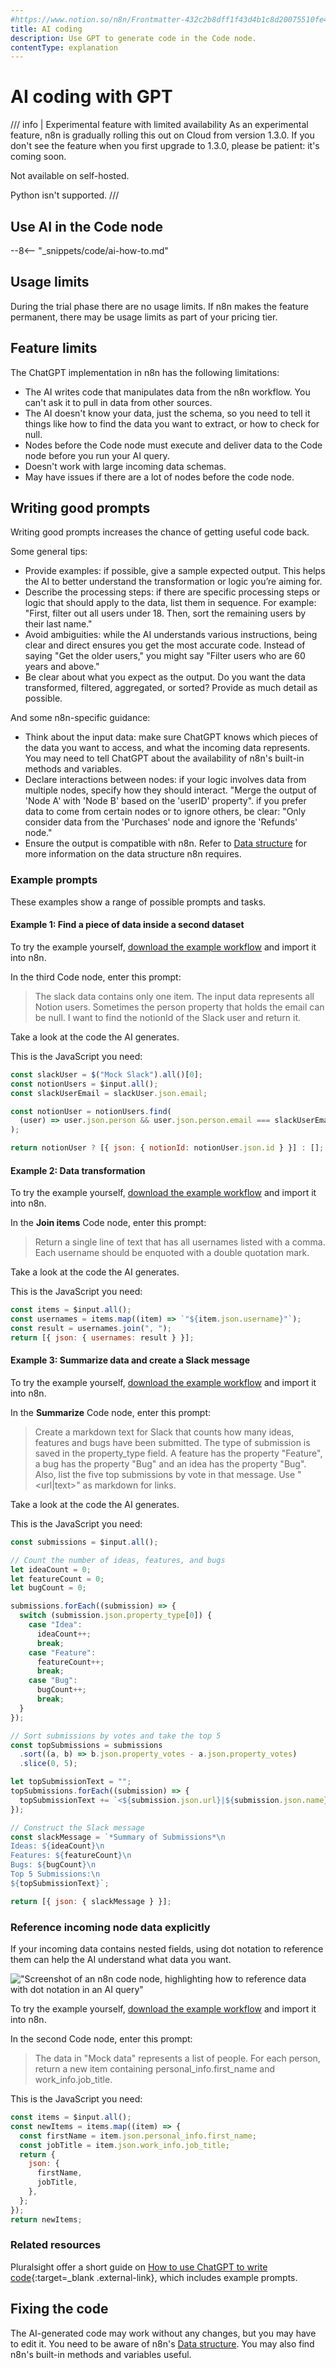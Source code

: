 ```yaml
---
#https://www.notion.so/n8n/Frontmatter-432c2b8dff1f43d4b1c8d20075510fe4
title: AI coding
description: Use GPT to generate code in the Code node.
contentType: explanation
---
```


# AI coding with GPT

/// info | Experimental feature with limited availability
As an experimental feature, n8n is gradually rolling this out on Cloud from version 1.3.0. If you don't see the feature when you first upgrade to 1.3.0, please be patient: it's coming soon.  

Not available on self-hosted.  

Python isn't supported.
///

## Use AI in the Code node

--8<-- "_snippets/code/ai-how-to.md"

## Usage limits

During the trial phase there are no usage limits. If n8n makes the feature permanent, there may be usage limits as part of your pricing tier.

## Feature limits

The ChatGPT implementation in n8n has the following limitations:

* The AI writes code that manipulates data from the n8n workflow. You can't ask it to pull in data from other sources.
* The AI doesn't know your data, just the schema, so you need to tell it things like how to find the data you want to extract, or how to check for null.
* Nodes before the Code node must execute and deliver data to the Code node before you run your AI query.
* Doesn't work with large incoming data schemas.
* May have issues if there are a lot of nodes before the code node.

## Writing good prompts

<!-- vale off -->

Writing good prompts increases the chance of getting useful code back.

Some general tips:

* Provide examples: if possible, give a sample expected output. This helps the AI to better understand the transformation or logic you’re aiming for.
* Describe the processing steps: if there are specific processing steps or logic that should apply to the data, list them in sequence. For example: "First, filter out all users under 18. Then, sort the remaining users by their last name."
* Avoid ambiguities: while the AI understands various instructions, being clear and direct ensures you get the most accurate code. Instead of saying "Get the older users," you might say "Filter users who are 60 years and above."
* Be clear about what you expect as the output. Do you want the data transformed, filtered, aggregated, or sorted? Provide as much detail as possible.

And some n8n-specific guidance:

* Think about the input data: make sure ChatGPT knows which pieces of the data you want to access, and what the incoming data represents. You may need to tell ChatGPT about the availability of n8n's built-in methods and variables.
* Declare interactions between nodes: if your logic involves data from multiple nodes, specify how they should interact. "Merge the output of 'Node A' with 'Node B' based on the 'userID' property". if you prefer data to come from certain nodes or to ignore others, be clear: "Only consider data from the 'Purchases' node and ignore the 'Refunds' node."
* Ensure the output is compatible with n8n. Refer to [Data structure](/data/data-structure/) for more information on the data structure n8n requires.

### Example prompts

These examples show a range of possible prompts and tasks.

#### Example 1: Find a piece of data inside a second dataset

To try the example yourself, [download the example workflow](/_workflows/ai-code/find-a-piece-of-data.json) and import it into n8n.

In the third Code node, enter this prompt:

> The slack data contains only one item. The input data represents all Notion users. Sometimes the person property that holds the email can be null. I want to find the notionId of the Slack user and return it.

Take a look at the code the AI generates.

This is the JavaScript you need:

```js
const slackUser = $("Mock Slack").all()[0];
const notionUsers = $input.all();
const slackUserEmail = slackUser.json.email;

const notionUser = notionUsers.find(
  (user) => user.json.person && user.json.person.email === slackUserEmail
);

return notionUser ? [{ json: { notionId: notionUser.json.id } }] : [];
```

#### Example 2: Data transformation

To try the example yourself, [download the example workflow](/_workflows/ai-code/data-transformation.json) and import it into n8n.

In the **Join items** Code node, enter this prompt:

> Return a single line of text that has all usernames listed with a comma. Each username should be enquoted with a double quotation mark.

Take a look at the code the AI generates.

This is the JavaScript you need:

```js
const items = $input.all();
const usernames = items.map((item) => `"${item.json.username}"`);
const result = usernames.join(", ");
return [{ json: { usernames: result } }];
```

#### Example 3: Summarize data and create a Slack message

To try the example yourself, [download the example workflow](/_workflows/ai-code/summarize-data.json) and import it into n8n.

In the **Summarize** Code node, enter this prompt:

> Create a markdown text for Slack that counts how many ideas, features and bugs have been submitted. The type of submission is saved in the property_type field. A feature has the property "Feature", a bug has the property "Bug" and an idea has the property "Bug". Also, list the five top submissions by vote in that message. Use "<url|text>" as markdown for links.

Take a look at the code the AI generates.

This is the JavaScript you need:

```js
const submissions = $input.all();

// Count the number of ideas, features, and bugs
let ideaCount = 0;
let featureCount = 0;
let bugCount = 0;

submissions.forEach((submission) => {
  switch (submission.json.property_type[0]) {
    case "Idea":
      ideaCount++;
      break;
    case "Feature":
      featureCount++;
      break;
    case "Bug":
      bugCount++;
      break;
  }
});

// Sort submissions by votes and take the top 5
const topSubmissions = submissions
  .sort((a, b) => b.json.property_votes - a.json.property_votes)
  .slice(0, 5);

let topSubmissionText = "";
topSubmissions.forEach((submission) => {
  topSubmissionText += `<${submission.json.url}|${submission.json.name}> with ${submission.json.property_votes} votes\n`;
});

// Construct the Slack message
const slackMessage = `*Summary of Submissions*\n
Ideas: ${ideaCount}\n
Features: ${featureCount}\n
Bugs: ${bugCount}\n
Top 5 Submissions:\n
${topSubmissionText}`;

return [{ json: { slackMessage } }];
```

<!-- vale on -->

### Reference incoming node data explicitly

If your incoming data contains nested fields, using dot notation to reference them can help the AI understand what data you want.

!["Screenshot of an n8n code node, highlighting how to reference data with dot notation in an AI query"](/_images/code/ai-code/reference-data-dot-notation.png)

To try the example yourself, [download the example workflow](/_workflows/ai-code/reference-incoming-data-explicitly.json) and import it into n8n.

In the second Code node, enter this prompt:

> The data in "Mock data" represents a list of people. For each person, return a new item containing personal_info.first_name and work_info.job_title.

This is the JavaScript you need:

```js
const items = $input.all();
const newItems = items.map((item) => {
  const firstName = item.json.personal_info.first_name;
  const jobTitle = item.json.work_info.job_title;
  return {
    json: {
      firstName,
      jobTitle,
    },
  };
});
return newItems;
```

### Related resources

Pluralsight offer a short guide on [How to use ChatGPT to write code](https://www.pluralsight.com/blog/software-development/how-use-chatgpt-programming-coding){:target=_blank .external-link}, which includes example prompts.



## Fixing the code

The AI-generated code may work without any changes, but you may have to edit it. You need to be aware of n8n's [Data structure](/data/data-structure/). You may also find n8n's built-in methods and variables useful.
